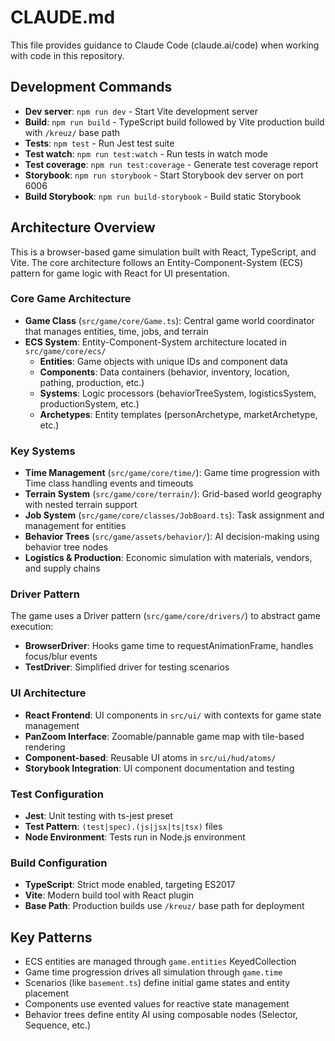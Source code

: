 # CLAUDE.md

This file provides guidance to Claude Code (claude.ai/code) when working with code in this repository.

## Development Commands

- **Dev server**: `npm run dev` - Start Vite development server
- **Build**: `npm run build` - TypeScript build followed by Vite production build with `/kreuz/` base path
- **Tests**: `npm test` - Run Jest test suite
- **Test watch**: `npm run test:watch` - Run tests in watch mode
- **Test coverage**: `npm run test:coverage` - Generate test coverage report
- **Storybook**: `npm run storybook` - Start Storybook dev server on port 6006
- **Build Storybook**: `npm run build-storybook` - Build static Storybook

## Architecture Overview

This is a browser-based game simulation built with React, TypeScript, and Vite. The core architecture follows an Entity-Component-System (ECS) pattern for game logic with React for UI presentation.

### Core Game Architecture

- **Game Class** (`src/game/core/Game.ts`): Central game world coordinator that manages entities, time, jobs, and terrain
- **ECS System**: Entity-Component-System architecture located in `src/game/core/ecs/`
  - **Entities**: Game objects with unique IDs and component data
  - **Components**: Data containers (behavior, inventory, location, pathing, production, etc.)
  - **Systems**: Logic processors (behaviorTreeSystem, logisticsSystem, productionSystem, etc.)
  - **Archetypes**: Entity templates (personArchetype, marketArchetype, etc.)

### Key Systems

- **Time Management** (`src/game/core/time/`): Game time progression with Time class handling events and timeouts
- **Terrain System** (`src/game/core/terrain/`): Grid-based world geography with nested terrain support
- **Job System** (`src/game/core/classes/JobBoard.ts`): Task assignment and management for entities
- **Behavior Trees** (`src/game/assets/behavior/`): AI decision-making using behavior tree nodes
- **Logistics & Production**: Economic simulation with materials, vendors, and supply chains

### Driver Pattern

The game uses a Driver pattern (`src/game/core/drivers/`) to abstract game execution:
- **BrowserDriver**: Hooks game time to requestAnimationFrame, handles focus/blur events
- **TestDriver**: Simplified driver for testing scenarios

### UI Architecture

- **React Frontend**: UI components in `src/ui/` with contexts for game state management
- **PanZoom Interface**: Zoomable/pannable game map with tile-based rendering
- **Component-based**: Reusable UI atoms in `src/ui/hud/atoms/`
- **Storybook Integration**: UI component documentation and testing

### Test Configuration

- **Jest**: Unit testing with ts-jest preset
- **Test Pattern**: `(test|spec).(js|jsx|ts|tsx)` files
- **Node Environment**: Tests run in Node.js environment

### Build Configuration

- **TypeScript**: Strict mode enabled, targeting ES2017
- **Vite**: Modern build tool with React plugin
- **Base Path**: Production builds use `/kreuz/` base path for deployment

## Key Patterns

- ECS entities are managed through `game.entities` KeyedCollection
- Game time progression drives all simulation through `game.time`
- Scenarios (like `basement.ts`) define initial game states and entity placement
- Components use evented values for reactive state management
- Behavior trees define entity AI using composable nodes (Selector, Sequence, etc.)